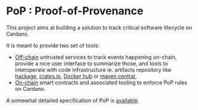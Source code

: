 # PoP : Proof-of-Provenance

This project aims at building a solution to track critical software lifecycle on Cardano.

It is meant to provide two set of tools:

* [Off-chain](off-chain) untrusted services to track events happening on-chain, provide a nice user interface to summarize those, and tools to interoperate with code infrastructure ie. artifacts repository like [hackage](https://hackage.haskell.org/), [crates.io](https://crates.io), [Docker hub](https://hub.docker.com/) or [maven central](https://central.sonatype.com/),
* [On-chain](on-chain) smart contracts and associated tooling to enforce PoP rules on Cardano.

A somewhat detailed specification of PoP is [available](pop-specification.md).
